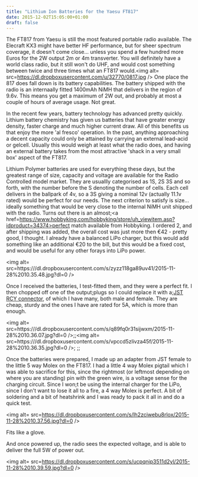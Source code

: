 ```yaml
---
title: "Lithium Ion Batteries for the Yaesu FT817"
date: 2015-12-02T15:05:00+01:00
draft: false
---
```


The FT817 from Yaesu is still the most featured portable radio available. The Elecraft KX3 might have better HF performance, but for sheer spectrum coverage, it doesn't come close... unless you spend a few hundred more Euros for the 2W output 2m or 4m transverter. You will definitely have a world class radio, but it still won't do UHF, and would cost something between twice and three times what an FT817 would.<img alt= src=https://dl.dropboxusercontent.com/u/32770/0817.jpg />
One place the 817 does fall down is its battery capabilities. The battery shipped with the radio is an internaally fitted 1400mAh NiMH that delivers in the region of 9.6v. This means you get a maximum of 2W out, and probably at most a couple of hours of average usage. Not great.

In the recent few years, battery technology has advanced pretty quickly. Lithium battery chemistry has given us batteries that have greater energy density, faster charge and much higher current draw. All of this benefits us that enjoy the more 'al fresco' operation. In the past, anything approaching a decent capacity could only be attained by carrying an external lead-acid or gelcell. Usually this would weigh at least what the radio does, and having an external battery takes from the most attractive 'shack in a very small box' aspect of the FT817.

Lithium Polymer batteries are used for everything these days, but the greatest range of size, capacity and voltage are available for the Radio Controlled model market. They are usuallly categorised as 1S, 2S 3S and so forth, with the number before the S denoting the number of cells. Each cell delivers in the ballpark of 4v, so a 3S giving a nominal 12v (actually 11.1v rated) would be perfect for our needs. The next criterion to satisfy is size... ideally something that would be very close to the internal NiMH unit shipped with the radio. Turns out there is an almost;<a href=https://www.hobbyking.com/hobbyking/store/uh_viewitem.asp?idproduct=34374>perfect match available from Hobbyking</a>. I ordered 2, and after shipping was added, the overall cost was just more then €42 - pretty good, I thought. I already have a balanced LiPo charger, but this would add something like an additional €20 to the bill, but this would be a fixed cost, and would be useful for any other forays into LiPo power.

<img alt= src=https:///dl.dropboxusercontent.com/s/zyzz118ga89uv41/2015-11-28%2010.35.48.jpg?dl=0 />

Once I received the batteries, I test-fitted them, and they were a perfect fit. I then chopped off one of the output;plugs so I could replace it with a;<a href=https://en.wikipedia.org/wiki/JST_connector>JST RCY connector</a>, of which I have many, both male and female. They are cheap, sturdy and the ones I have are rated for 5A, which is more than enough.


<img alt= src=https:///dl.dropboxusercontent.com/s/q89fq0r31sijwxm/2015-11-28%2010.36.07.jpg?dl=0 />;;<img alt= src=https:///dl.dropboxusercontent.com/s/vpccd5zlivza45f/2015-11-28%2010.36.35.jpg?dl=0 />; ;;

Once the batteries were prepared, I made up an adapter from JST female to the little 5 way Molex on the FT817. I had a little 4 way Molex pigtail which I was able to sacrifice for this, since the rightmost (or leftmost depending on where you are standing) pin with the green wire, is a voltage sense for the charging circuit. Since I won;t be using the internal charger for the LiPo, since I don't want to lose it all to a fire, a 4 way Molex is perfect. A bit of soldering and a bit of heatshrink and I was ready to pack it all in and do a quick test.

<img alt= src=https://dl.dropboxusercontent.com/s/lh2zciwebu8rlox/2015-11-28%2010.37.56.jpg?dl=0 />

Fits like a glove.

And once powered up, the radio sees the expected voltage, and is able to deliver the full 5W of power out.

<img alt= src=https://dl.dropboxusercontent.com/s/ucpqnjp3511d2yl/2015-11-28%2010.39.59.jpg?dl=0 />
